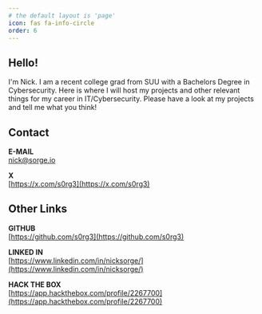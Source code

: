 ```yaml
---
# the default layout is 'page'
icon: fas fa-info-circle
order: 6
---
```


## Hello!

I'm Nick. I am a recent college grad from SUU with a Bachelors Degree in Cybersecurity. Here is where I will host my projects and other relevant things for my career in IT/Cybersecurity. Please have a look at my projects and tell me what you think!

## Contact

**E-MAIL**  
<a href="mailto:nick @sorge.io">nick@sorge.io</a>  

**X**  
[https://x.com/s0rg3](https://x.com/s0rg3)  

## Other Links

**GITHUB**  
[https://github.com/s0rg3](https://github.com/s0rg3)  

**LINKED IN**  
[https://www.linkedin.com/in/nicksorge/](https://www.linkedin.com/in/nicksorge/)  

**HACK THE BOX**  
[https://app.hackthebox.com/profile/2267700](https://app.hackthebox.com/profile/2267700)  


